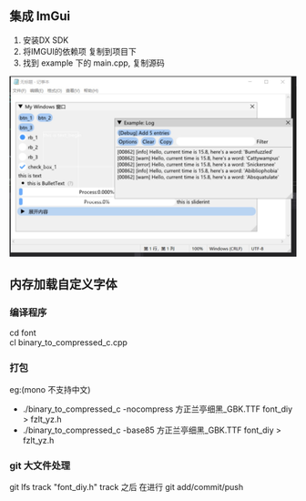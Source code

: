 
## 集成 ImGui

1. 安装DX SDK
2. 将IMGUI的依赖项 复制到项目下
3. 找到 example 下的 main.cpp, 复制源码 

![example](https://raw.githubusercontent.com/marlkiller/imgui_dev/main/md/1651486811198.jpg)


## 内存加载自定义字体
### 编译程序
cd font  
cl binary_to_compressed_c.cpp

### 打包
eg:(mono 不支持中文)
- ./binary_to_compressed_c -nocompress 方正兰亭细黑_GBK.TTF font_diy > fzlt_yz.h
- ./binary_to_compressed_c -base85 方正兰亭细黑_GBK.TTF font_diy > fzlt_yz.h

### git 大文件处理
git lfs track "font_diy.h"
track 之后 在进行 git add/commit/push
